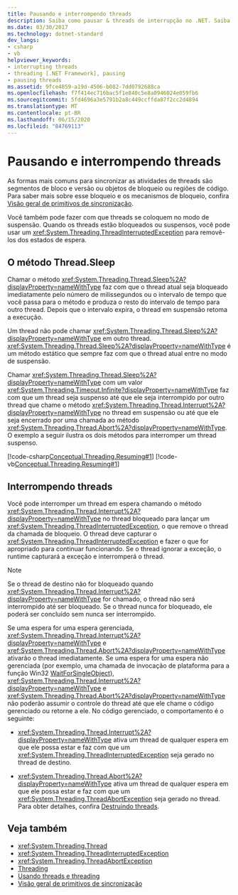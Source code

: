 ```yaml
---
title: Pausando e interrompendo threads
description: Saiba como pausar & threads de interrupção no .NET. Saiba como usar métodos como thread. Sleep & thread. Interrupt, & exceções como ThreadInterruptedException.
ms.date: 03/30/2017
ms.technology: dotnet-standard
dev_langs:
- csharp
- vb
helpviewer_keywords:
- interrupting threads
- threading [.NET Framework], pausing
- pausing threads
ms.assetid: 9fce4859-a19d-4506-b082-7dd0792688ca
ms.openlocfilehash: f7f414ec716bac5f1e840c5e8a0946024e059fb6
ms.sourcegitcommit: 5fd4696a3e5791b2a8c449ccffda87f2cc2d4894
ms.translationtype: MT
ms.contentlocale: pt-BR
ms.lasthandoff: 06/15/2020
ms.locfileid: "84769113"
---
```

# <a name="pausing-and-interrupting-threads"></a>Pausando e interrompendo threads

As formas mais comuns para sincronizar as atividades de threads são segmentos de bloco e versão ou objetos de bloqueio ou regiões de código. Para saber mais sobre esse bloqueio e os mecanismos de bloqueio, confira [Visão geral de primitivos de sincronização](overview-of-synchronization-primitives.md).  
  
 Você também pode fazer com que threads se coloquem no modo de suspensão. Quando os threads estão bloqueados ou suspensos, você pode usar um <xref:System.Threading.ThreadInterruptedException> para removê-los dos estados de espera.  
  
## <a name="the-threadsleep-method"></a>O método Thread.Sleep

 Chamar o método <xref:System.Threading.Thread.Sleep%2A?displayProperty=nameWithType> faz com que o thread atual seja bloqueado imediatamente pelo número de milissegundos ou o intervalo de tempo que você passa para o método e produza o resto do intervalo de tempo para outro thread. Depois que o intervalo expira, o thread em suspensão retoma a execução.  
  
 Um thread não pode chamar <xref:System.Threading.Thread.Sleep%2A?displayProperty=nameWithType> em outro thread.  <xref:System.Threading.Thread.Sleep%2A?displayProperty=nameWithType> é um método estático que sempre faz com que o thread atual entre no modo de suspensão.  
  
 Chamar <xref:System.Threading.Thread.Sleep%2A?displayProperty=nameWithType> com um valor <xref:System.Threading.Timeout.Infinite?displayProperty=nameWithType> faz com que um thread seja suspenso até que ele seja interrompido por outro thread que chame o método <xref:System.Threading.Thread.Interrupt%2A?displayProperty=nameWithType> no thread em suspensão ou até que ele seja encerrado por uma chamada ao método <xref:System.Threading.Thread.Abort%2A?displayProperty=nameWithType>.  O exemplo a seguir ilustra os dois métodos para interromper um thread suspenso.  
  
 [!code-csharp[Conceptual.Threading.Resuming#1](../../../samples/snippets/csharp/VS_Snippets_CLR/Conceptual.Threading.Resuming/cs/Sleep1.cs#1)]
 [!code-vb[Conceptual.Threading.Resuming#1](../../../samples/snippets/visualbasic/VS_Snippets_CLR/Conceptual.Threading.Resuming/vb/Sleep1.vb#1)]  
  
## <a name="interrupting-threads"></a>Interrompendo threads

 Você pode interromper um thread em espera chamando o método <xref:System.Threading.Thread.Interrupt%2A?displayProperty=nameWithType> no thread bloqueado para lançar um <xref:System.Threading.ThreadInterruptedException>, o que remove o thread da chamada de bloqueio. O thread deve capturar o <xref:System.Threading.ThreadInterruptedException> e fazer o que for apropriado para continuar funcionando. Se o thread ignorar a exceção, o runtime capturará a exceção e interromperá o thread.  
  
> [!NOTE]
> Se o thread de destino não for bloqueado quando <xref:System.Threading.Thread.Interrupt%2A?displayProperty=nameWithType> for chamado, o thread não será interrompido até ser bloqueado. Se o thread nunca for bloqueado, ele poderá ser concluído sem nunca ser interrompido.  
  
 Se uma espera for uma espera gerenciada, <xref:System.Threading.Thread.Interrupt%2A?displayProperty=nameWithType> e <xref:System.Threading.Thread.Abort%2A?displayProperty=nameWithType> ativarão o thread imediatamente. Se uma espera for uma espera não gerenciada (por exemplo, uma chamada de invocação de plataforma para a função Win32 [WaitForSingleObject](/windows/desktop/api/synchapi/nf-synchapi-waitforsingleobject)), <xref:System.Threading.Thread.Interrupt%2A?displayProperty=nameWithType> e <xref:System.Threading.Thread.Abort%2A?displayProperty=nameWithType> não poderão assumir o controle do thread até que ele chame o código gerenciado ou retorne a ele. No código gerenciado, o comportamento é o seguinte:  
  
- <xref:System.Threading.Thread.Interrupt%2A?displayProperty=nameWithType> ativa um thread de qualquer espera em que ele possa estar e faz com que um <xref:System.Threading.ThreadInterruptedException> seja gerado no thread de destino.  
  
- <xref:System.Threading.Thread.Abort%2A?displayProperty=nameWithType> ativa um thread de qualquer espera em que ele possa estar e faz com que um <xref:System.Threading.ThreadAbortException> seja gerado no thread. Para obter detalhes, confira [Destruindo threads](destroying-threads.md).  
  
## <a name="see-also"></a>Veja também

- <xref:System.Threading.Thread>
- <xref:System.Threading.ThreadInterruptedException>
- <xref:System.Threading.ThreadAbortException>
- [Threading](index.md)
- [Usando threads e threading](using-threads-and-threading.md)
- [Visão geral de primitivos de sincronização](overview-of-synchronization-primitives.md)
